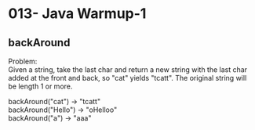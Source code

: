 013- Java Warmup-1
===============

backAround
---------


Problem:  
Given a string, take the last char and return a new string with the last char added at the front and back, so "cat" yields "tcatt". The original string will be length 1 or more.   
>
backAround("cat") → "tcatt"  
backAround("Hello") → "oHelloo"  
backAround("a") → "aaa"  
